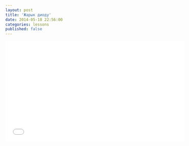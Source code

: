 ```yaml
---
layout: post
title: 'Жарык диоду'
date: 2014-05-18 22:56:00
categories: lessons
published: false
---
```


<iframe width="560" height="315" src="//www.youtube.com/embed/bcHiyQZqP_I" frameborder="0" allowfullscreen></iframe>
